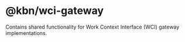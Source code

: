 # @kbn/wci-gateway

Contains shared functionality for Work Context Interface (WCI) gateway implementations. 